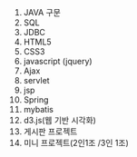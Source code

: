 1. JAVA 구문
2. SQL 
3. JDBC 
4. HTML5 
5. CSS3 
6. javascript (jquery) 
7. Ajax
8. servlet 
9.  jsp
10. Spring
11. mybatis
12. d3.js(웹 기반 시각화)
13. 게시판 프로젝트
14. 미니 프로젝트(2인1조 /3인 1조)

